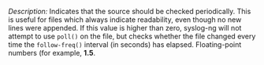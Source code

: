 ---
---
<!-- DISCLAIMER: This file is based on the syslog-ng Open Source Edition documentation https://github.com/balabit/syslog-ng-ose-guides/commit/2f4a52ee61d1ea9ad27cb4f3168b95408fddfdf2 and is used under the terms of The syslog-ng Open Source Edition Documentation License. The file has been modified by Axoflow. -->
*Description:* Indicates that the source should be checked periodically. This is useful for files which always indicate readability, even though no new lines were appended. If this value is higher than zero, syslog-ng will not attempt to use `poll()` on the file, but checks whether the file changed every time the `follow-freq()` interval (in seconds) has elapsed. Floating-point numbers (for example, **1.5**.
